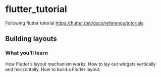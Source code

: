 # flutter_tutorial

Following flutter tutorial https://flutter.dev/docs/reference/tutorials

## Building layouts


### What you’ll learn

How Flutter’s layout mechanism works.
How to lay out widgets vertically and horizontally.
How to build a Flutter layout.
